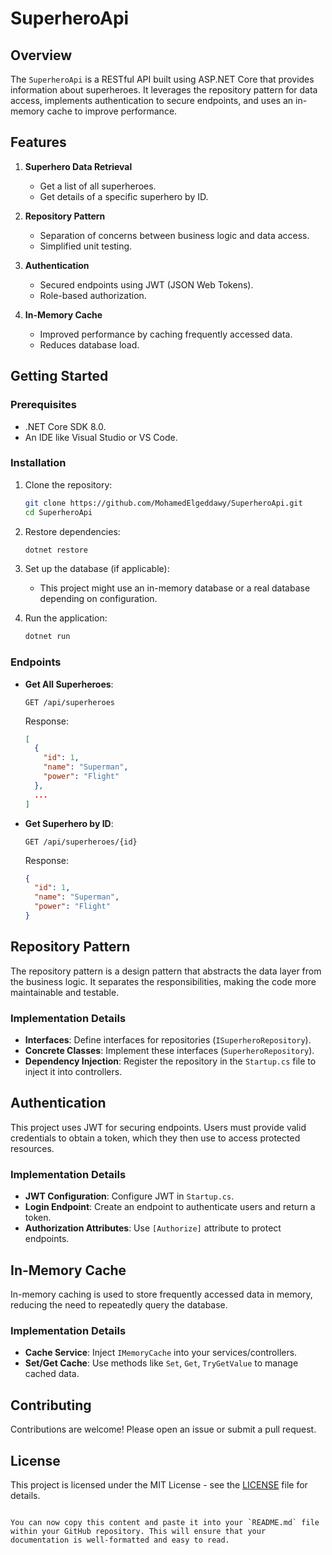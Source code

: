 # SuperheroApi

## Overview
The `SuperheroApi` is a RESTful API built using ASP.NET Core that provides information about superheroes. It leverages the repository pattern for data access, implements authentication to secure endpoints, and uses an in-memory cache to improve performance.

## Features
1. **Superhero Data Retrieval**
   - Get a list of all superheroes.
   - Get details of a specific superhero by ID.

2. **Repository Pattern**
   - Separation of concerns between business logic and data access.
   - Simplified unit testing.

3. **Authentication**
   - Secured endpoints using JWT (JSON Web Tokens).
   - Role-based authorization.

4. **In-Memory Cache**
   - Improved performance by caching frequently accessed data.
   - Reduces database load.

## Getting Started

### Prerequisites
- .NET Core SDK 8.0.
- An IDE like Visual Studio or VS Code.

### Installation
1. Clone the repository:
   ```sh
   git clone https://github.com/MohamedElgeddawy/SuperheroApi.git
   cd SuperheroApi
   ```

2. Restore dependencies:
   ```sh
   dotnet restore
   ```

3. Set up the database (if applicable):
   - This project might use an in-memory database or a real database depending on configuration.

4. Run the application:
   ```sh
   dotnet run
   ```

### Endpoints
- **Get All Superheroes**:
  ```
  GET /api/superheroes
  ```
  Response:
  ```json
  [
    {
      "id": 1,
      "name": "Superman",
      "power": "Flight"
    },
    ...
  ]
  ```

- **Get Superhero by ID**:
  ```
  GET /api/superheroes/{id}
  ```
  Response:
  ```json
  {
    "id": 1,
    "name": "Superman",
    "power": "Flight"
  }
  ```

## Repository Pattern
The repository pattern is a design pattern that abstracts the data layer from the business logic. It separates the responsibilities, making the code more maintainable and testable.

### Implementation Details
- **Interfaces**: Define interfaces for repositories (`ISuperheroRepository`).
- **Concrete Classes**: Implement these interfaces (`SuperheroRepository`).
- **Dependency Injection**: Register the repository in the `Startup.cs` file to inject it into controllers.



## Authentication
This project uses JWT for securing endpoints. Users must provide valid credentials to obtain a token, which they then use to access protected resources.

### Implementation Details
- **JWT Configuration**: Configure JWT in `Startup.cs`.
- **Login Endpoint**: Create an endpoint to authenticate users and return a token.
- **Authorization Attributes**: Use `[Authorize]` attribute to protect endpoints.



## In-Memory Cache
In-memory caching is used to store frequently accessed data in memory, reducing the need to repeatedly query the database.

### Implementation Details
- **Cache Service**: Inject `IMemoryCache` into your services/controllers.
- **Set/Get Cache**: Use methods like `Set`, `Get`, `TryGetValue` to manage cached data.


## Contributing
Contributions are welcome! Please open an issue or submit a pull request.

## License
This project is licensed under the MIT License - see the [LICENSE](LICENSE) file for details.
```

You can now copy this content and paste it into your `README.md` file within your GitHub repository. This will ensure that your documentation is well-formatted and easy to read.
